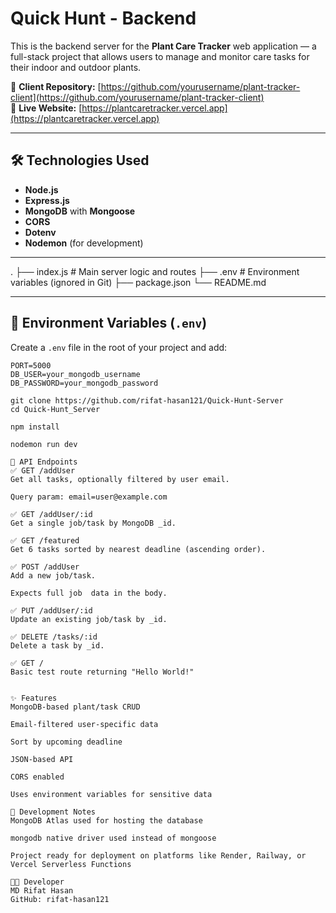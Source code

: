 # Quick Hunt  - Backend

This is the backend server for the **Plant Care Tracker** web application — a full-stack project that allows users to manage and monitor care tasks for their indoor and outdoor plants.

🔗 **Client Repository:** [https://github.com/yourusername/plant-tracker-client](https://github.com/yourusername/plant-tracker-client)  
🔗 **Live Website:** [https://plantcaretracker.vercel.app](https://plantcaretracker.vercel.app)

---

## 🛠️ Technologies Used

- **Node.js**
- **Express.js**
- **MongoDB** with **Mongoose**
- **CORS**
- **Dotenv**
- **Nodemon** (for development)

---

.
├── index.js              # Main server logic and routes
├── .env                  # Environment variables (ignored in Git)
├── package.json
└── README.md




---

## 🔐 Environment Variables (`.env`)

Create a `.env` file in the root of your project and add:

```env
PORT=5000
DB_USER=your_mongodb_username
DB_PASSWORD=your_mongodb_password

git clone https://github.com/rifat-hasan121/Quick-Hunt-Server
cd Quick-Hunt_Server

npm install

nodemon run dev

📡 API Endpoints
✅ GET /addUser
Get all tasks, optionally filtered by user email.

Query param: email=user@example.com

✅ GET /addUser/:id
Get a single job/task by MongoDB _id.

✅ GET /featured
Get 6 tasks sorted by nearest deadline (ascending order).

✅ POST /addUser
Add a new job/task.

Expects full job  data in the body.

✅ PUT /addUser/:id
Update an existing job/task by _id.

✅ DELETE /tasks/:id
Delete a task by _id.

✅ GET /
Basic test route returning "Hello World!"


✨ Features
MongoDB-based plant/task CRUD

Email-filtered user-specific data

Sort by upcoming deadline

JSON-based API

CORS enabled

Uses environment variables for sensitive data

🧪 Development Notes
MongoDB Atlas used for hosting the database

mongodb native driver used instead of mongoose

Project ready for deployment on platforms like Render, Railway, or Vercel Serverless Functions

👨‍💻 Developer
MD Rifat Hasan
GitHub: rifat-hasan121

